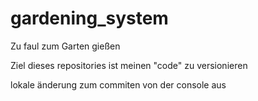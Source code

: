 # gardening_system
Zu faul zum Garten gießen

Ziel dieses repositories ist meinen "code" zu versionieren

lokale änderung zum commiten von der console aus
